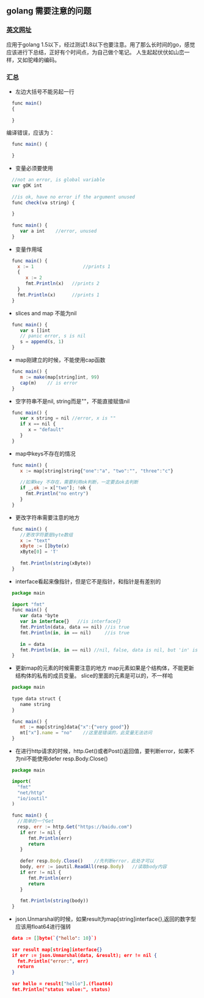 ## golang 需要注意的问题
### [英文网址](http://devs.cloudimmunity.com/gotchas-and-common-mistakes-in-go-golang/index.html#mline_lit_comma)

应用于golang 1.5以下，经过测试1.8以下也要注意。用了那么长时间的go，感觉应该进行下总结，正好有个时间点，为自己做个笔记。
人生起起伏伏如山峦一样，又如驼峰的编码。
### 汇总
+ 左边大括号不能另起一行

```js
  func main()
  {
  
  }
```
编译错误，应该为：

```js
  func main() {
  
  }
```

+ 变量必须要使用

```js
  //not an error, is global variable
  var gOK int 
   
  //is ok, have no error if the argument unused 
  func check(va string) {
      
  }
   
  func main() {
   	 var a int    //error, unused
  }
```

+ 变量作用域

```js
  func main() {
    x := 1					//prints 1
    {
       x := 2
       fmt.Println(x)   //prints 2
    }
    fmt.Println(x)      //prints 1
  }
```

+ slices and map 不能为nil

```js
  func main() {
	 var s []int
	 // panic error, s is nil
	 s = append(s, 1)
  }
```

+ map刚建立的时候，不能使用cap函数

```js
  func main() {
	 m := make(map[string]int, 99)
	 cap(m)    // is error
  }
```
+ 空字符串不是nil, string而是""，不能直接赋值nil

```js
  func main() {
	 var x string = nil //error, x is ""
	 if x == nil {
		x = "default"
	 }
  }
```
+ map中keys不存在的情况

```js
  func main() {
	 x := map[string]string{"one":"a", "two":"", "three":"c"}
	    
	 //如果key 不存在，需要利用ok判断，一定要去ok去判断
	 if _,ok := x["two"]; !ok {
	   fmt.Println("no entry")
	 }
  }
```

+ 更改字符串需要注意的地方

```js
  func main() {
	 //更改字符要是byte数组
	 x := "text"
	 xByte := []byte(x)
	 xByte[0] = 'T'
		
	 fmt.Println(string(xByte))
  }
```
+ interface看起来像指针，但是它不是指针，和指针是有差别的

```js
  package main
	
  import "fmt"
  func main() {
	 var data *byte
	 var in interface{}   //is interface{}
	 fmt.Println(data, data == nil) //is true
	 fmt.Println(in, in == nil)     //is true
		
	 in = data
	 fmt.Println(in, in == nil) //nil, false, data is nil, but 'in' is not nil ,大部分人对这里很奇怪，但是事实就是这样，打印出nil是因为fmt.Println的实现检测到指针指向是nil，但是in本身并不是nil
  }
```

+ 更新map的元素的时候需要注意的地方
map元素如果是个结构体，不能更新结构体的私有的成员变量。
slice的里面的元素是可以的，不一样哈

```js
  package main
	
  type data struct {
	 name string
  }
	
  func main() {
	 mt := map[string]data{"x":{"very good"}}
	 mt["x"].name = "no"    //这里是错误的，此变量无法访问
  }
```

+ 在进行http请求的时候，http.Get()或者Post()返回值，要判断error，如果不为nil不能使用defer resp.Body.Close()

```js
  package main

  import(
    "fmt"
    "net/http"
    "io/ioutil"
  )
  
  func main() {
    //简单的一个Get
    resp, err := http.Get("https://baidu.com")
  	 if err != nil {
  	    fmt.Println(err)
  	    return
  	 }
  	 
  	 defer resp.Body.Close()    //先判断error，此处才可以
  	 body, err := ioutil.ReadAll(resp.Body)   //读取body内容
  	 if err != nil {
  	 	fmt.Println(err)
  	 	return
  	 }
  	 
  	 fmt.Println(string(body))
  }
```
+ json.Unmarshal的时候，如果result为map[string]interface{},返回的数字型应该用float64进行强转

```json
  data := []byte(`{"hello": 10}`)
  
  var result map[string]interface{}
  if err := json.Unmarshal(data, &result); err != nil {
    fmt.Println("error:", err)
    return
  }
  
  var hello = result["hello"].(float64)
  fmt.Println("status value:", status)
```